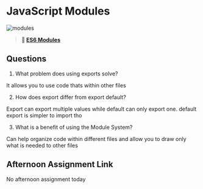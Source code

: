 # JavaScript Modules

![modules](https://bcw.blob.core.windows.net/public/img/1015719031845190)

> **📖 [ES6 Modules](https://codeworksacademy.com/fs-student-guide/resources/wk3/01-Modules)**

## Questions

1. What problem does using exports solve?

It allows you to use code thats within other files

2. How does export differ from export default?

Export can export multiple values while default can only export one. default export is simpler to import tho

3. What is a benefit of using the Module System?

Can help organize code within different files and allow you to draw only what is needed to other files

## Afternoon Assignment Link

No afternoon assignment today